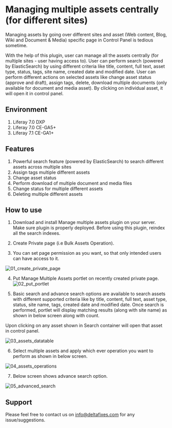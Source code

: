 # Managing multiple assets centrally (for different sites)

Managing assets by going over different sites and asset (Web content, Blog, Wiki and Document & Media) specific page in Control Panel is tedious sometime.

With the help of this plugin, user can manage all the assets centrally (for multiple sites - user having access to). User can perform search (powered by ElasticSearch) by using different criteria like title, content, full text, asset type, status, tags, site name, created date and modified date. User can perform different actions on selected assets like change asset status (approve and draft), assign tags, delete, download multiple documents (only available for document and media asset). By clicking on individual asset, it will open it in control panel.

## Environment
1. Liferay 7.0 DXP
2. Liferay 7.0 CE-GA5+
3. Liferay 7.1 CE-GA1+

## Features
1. Powerful search feature (powered by ElasticSearch) to search different assets across multiple sites
2. Assign tags multiple different assets
3. Change asset status
4. Perform download of multiple document and media files
5. Change status for multiple different assets
6. Deleting multiple different assets

## How to use
1. Download and install Manage multiple assets plugin on your server. Make sure plugin is properly deployed. Before using this plugin, reindex all the search indexes.

2. Create Private page (i.e Bulk Assets Operation).

3. You can set page permission as you want, so that only intended users can have access to it.

![01_create_private_page](https://user-images.githubusercontent.com/27973508/66902935-2e1fd000-f01f-11e9-8027-564e3ffa0b47.png)

4. Put Manage Multiple Assets portlet on recently created private page.
![02_put_portlet](https://user-images.githubusercontent.com/27973508/67090675-55fe6780-f1c8-11e9-89d7-1cef543660f9.png)

5. Basic search and advance search options are available to search assets with different supported criteria like by title, content, full text, asset type, status, site name, tags, created date and modified date. Once search is performed, portlet will display matching results (along with site name) as shown in below screen along with count.

Upon clicking on any asset shown in Search container will open that asset in control panel.  

![03_assets_datatable](https://user-images.githubusercontent.com/27973508/67084636-f77ebc80-f1ba-11e9-8c84-bea55b2d401d.png)

6. Select multiple assets and apply which ever operation you want to perform as shown in below screen.

![04_assets_operations](https://user-images.githubusercontent.com/27973508/67084637-f77ebc80-f1ba-11e9-8d5a-3fcba7c8bf7f.png)

7. Below screen shows advance search option.

![05_advanced_search](https://user-images.githubusercontent.com/27973508/67084634-f77ebc80-f1ba-11e9-9040-a3b4f597076a.png)

## Support
   Please feel free to contact us on info@deltafixes.com for any issue/suggestions.
